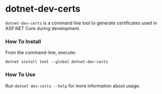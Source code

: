 dotnet-dev-certs
================

`dotnet-dev-certs` is a command line tool to generate certificates used in ASP.NET Core during development.

### How To Install

From the command-line, execute:

```
dotnet install tool --global dotnet-dev-certs
```

### How To Use

Run `dotnet dev-certs --help` for more information about usage.
